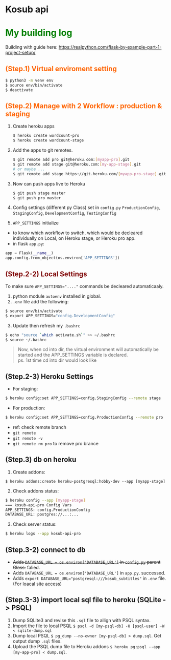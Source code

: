 # Kosub api




# <font color=#008000> My building log </font>
Building with guide here: https://realpython.com/flask-by-example-part-1-project-setup/

## <font color=#FF6600> (Step.1) Virtual enviroment setting </font>
```bash
$ python3 -m venv env
$ source env/bin/activate
$ deactivate
```

## <font color=#FF6600> (Step.2) Manage with 2 Workflow : production & staging </font>
1. Create heroku apps
    ```bash
    $ heroku create wordcount-pro
    $ heroku create wordcount-stage
    ```
2. Add the apps to git remotes.
    ```bash
    $ git remote add pro git@heroku.com:[myapp-pro].git
    $ git remote add stage git@heroku.com:[my-app-stage].git
    # or maybe ...
    $ git remote add stage https://git.heroku.com/[myapp-pro-stage].git
    ```
3. Now can push apps live to Heroku
    ```bash
    $ git push stage master
    $ git push pro master
    ```

4. Config settings (different py Class) set in `config.py`
  `ProductionConfig`, `StagingConfig`, `DevelopmentConfig`, `TestingConfig`

5. `APP_SETTINGS` initialize
 + to know which workflow to switch, which would be decleared individually on Local, on Heroku stage, or Heroku pro app.
 +  in flask `app.py`:
   ```python
   app = Flask(__name__)
   app.config.from_object(os.environ['APP_SETTINGS'])
   ```

## <font color=#800000> (Step.2-2) Local Settings </font>
To make sure `APP_SETTINGS="...."` commands be decleared automaticaaly.
1. python module `autoenv` installed in global.
2. `.env` file add the following:
```bash
$ source env/bin/activate
$ export APP_SETTINGS="config.DevelopmentConfig"
```
3. Update then refresh my `.bashrc`
```bash
$ echo "source `which activate.sh`" >> ~/.bashrc
$ source ~/.bashrc
```
> Now, when cd into dir, the virtual environment will automatically be started and the APP_SETTINGS variable is declared. <br />
> ps. 1st time cd into dir would look like

## (Step.2-3) Heroku Settings
- For staging:
```bash
$ heroku config:set APP_SETTINGS=config.StagingConfig --remote stage
```
- For production:
```bash
$ heroku config:set APP_SETTINGS=config.ProductionConfig --remote pro
```

- ref: check remote branch
 - `git remote`
 - `git remote -v`
 - `git remote rm pro` to remove pro brance

 ## (Step.3) db on heroku
 1. Create addons: 
 ```basg
 $ heroku addons:create heroku-postgresql:hobby-dev --app [myapp-stage]
 ```
 2. Check addons status: 
 ```bash
 $ heroku config --app [myapp-stage]
 === kosub-api-pro Config Vars
 APP_SETTINGS: config.ProductionConfig
 DATABASE_URL: postgres://...:...
 ```
 3. Check server status: 
 ```bash
 $ heroku logs --app kosub-api-pro 
 ```

 ## (Step.3-2) connect to db
 - <strike>Adds `DATABASE_URL = os.environ['DATABASE_URL']` in `config.py` parent Class.</strike> falied.
 - Adds `DATABASE_URL = os.environ['DATABASE_URL']`  in `app.py`. successed.
 - Adds `export DATABASE_URL="postgresql:///kosub_subtitles"` in `.env` file. (For loacal site access)

 ## (Step.3-3) import local sql file to heroku (SQLite -> PSQL)
 1. Dump SQLite3 and revise this `.sql` file to allign with PSQL syntax.
 2. Import the file to local PSQL `$ psql -d [my-psql-db] -U [psql-user] -W < sqlite-dump.sql `
 2. Dump local PSQL `$ pg_dump --no-owner [my-psql-db] > dump.sql`. Get output dump `.sql` files.
 3. Upload the PSQL dump file to Heroku addons `$ heroku pg:psql --app [my-app-pro] < dump.sql`.
 